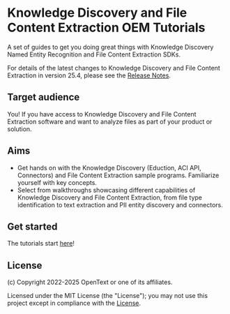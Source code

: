 # Knowledge Discovery and File Content Extraction OEM Tutorials

A set of guides to get you doing great things with Knowledge Discovery Named Entity Recognition and File Content Extraction SDKs.

For details of the latest changes to Knowledge Discovery and File Content Extraction in version 25.4, please see the [Release Notes](https://www.microfocus.com/documentation/idol/knowledge-discovery-25.4/IDOLReleaseNotes_25.4_Documentation/oem/index.html).

## Target audience

You! If you have access to Knowledge Discovery and File Content Extraction software and want to analyze files as part of your product or solution.

## Aims

- Get hands on with the Knowledge Discovery (Eduction, ACI API, Connectors) and File Content Extraction sample programs.  Familiarize yourself with key concepts.
- Select from walkthroughs showcasing different capabilities of Knowledge Discovery and File Content Extraction, from file type identification to text extraction and PII entity discovery and connectors.

## Get started

The tutorials start [here](./tutorials/README.md)!

## License

(c) Copyright 2022-2025 OpenText or one of its affiliates.

Licensed under the MIT License (the "License"); you may not use this project except in compliance with the [License](./LICENSE.md).
